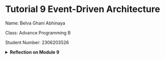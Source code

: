 # Tutorial 9 Event-Driven Architecture

Name: Belva Ghani Abhinaya

Class: Advance Programming B

Student Number: 2306203526

<details>
<summary><b>Reflection on Module 9</b></summary>
<br>

### Reflection 2 for Publisher

#### a. How much data your publisher program will send to the message broker in one run?

In one run, the publisher sends five UserCreatedEventMessage events. Each event serialized with Borsh consists of: A 4‑byte little-endian prefix for the user_id length, plus the UTF‑8 bytes for the (e.g., "1") string: 5 bytes. A 4‑byte prefix for the user_name length, plus the UTF‑8 bytes for the (e.g., "2306203526-Amir") string: 21 bytes. So each message is 5 + 21 = 26 bytes, and for 5 messages the total payload is 5 × 26 = 130 bytes.

#### b. The URL `amqp://guest:guest@localhost:5672` is the same as in the subscriber program. What does it mean?

It means both the publisher and the subscriber connect to the same RabbitMQ broker instance (running locally on port 5672) using the guest user credentials. This shared connection ensures that events published by the publisher are delivered to the queue from which the subscriber consumes.

#### c. Screenshot of Running RabbitMQ
![alt text](image.png)

#### d. Screenshot of making connection to the message
![alt text](image-1.png)

#### e. Screenshot of Subscriber console when making connection
![alt text](image-2.png)

#### f. Screenshot of Spikes on Second Chart
![alt text](image-3.png)
</details>
